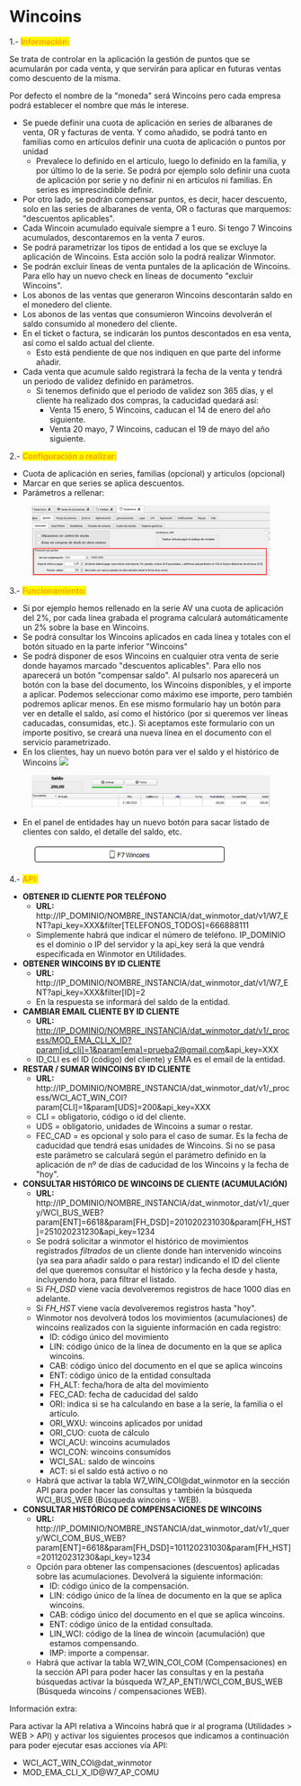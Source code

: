 # Wincoins

1.- <mark style="color:orange;">**Información:**</mark>



Se trata de controlar en la aplicación la gestión de puntos que se acumularán por cada venta, y que servirán para aplicar en futuras ventas como descuento de la misma.

Por defecto el nombre de la "moneda" será Wincoins pero cada empresa podrá establecer el nombre que más le interese.

* Se puede definir una cuota de aplicación en series de albaranes de venta, OR y facturas de venta. Y como añadido, se podrá tanto en familias como en artículos definir una cuota de aplicación o puntos por unidad
  * Prevalece lo definido en el artículo, luego lo definido en la familia, y por último lo de la serie. Se podrá por ejemplo solo definir una cuota de aplicación por serie y no definir ni en artículos ni familias. En series es imprescindible definir.
* Por otro lado, se podrán compensar puntos, es decir, hacer descuento, solo en las series de albaranes de venta, OR o facturas que marquemos: "descuentos aplicables".
* Cada Wincoin acumulado equivale siempre a 1 euro. Si tengo 7 Wincoins acumulados, descontaremos en la venta 7 euros.
* Se podrá parametrizar los tipos de entidad a los que se excluye la aplicación de Wincoins. Esta acción solo la podrá realizar Winmotor.
* Se podrán excluir líneas de venta puntales de la aplicación de Wincoins. Para ello hay un nuevo check en líneas de documento "excluir Wincoins".
* Los abonos de las ventas que generaron Wincoins descontarán saldo en el monedero del cliente.
* Los abonos de las ventas que consumieron Wincoins devolverán el saldo consumido al monedero del cliente.
* En el ticket o factura, se indicarán los puntos descontados en esa venta, así como el saldo actual del cliente.
  * Esto está pendiente de que nos indiquen en que parte del informe añadir.
* Cada venta que acumule saldo registrará la fecha de la venta y tendrá un periodo de validez definido en parámetros.
  * Si tenemos definido que el periodo de validez son 365 días, y el cliente ha realizado dos compras, la caducidad quedará así:
    * Venta 15 enero, 5 Wincoins, caducan el 14 de enero del año siguiente.
    * Venta 20 mayo, 7 Wincoins, caducan el 19 de mayo del año siguiente.

2.-  <mark style="color:orange;">**Configuración a realizar:**</mark>

* &#x20;Cuota de aplicación en series, familias (opcional) y artículos (opcional)
* Marcar en que series se aplica descuentos.
*   Parámetros a rellenar:



<figure><img src="../.gitbook/assets/4e16cb54-7e22-4a57-aeda-d4a80c67ef31.png" alt=""><figcaption></figcaption></figure>

3.- <mark style="color:orange;">**Funcionamiento:**</mark>

* Si por ejemplo hemos rellenado en la serie AV una cuota de aplicación del 2%, por cada línea grabada el programa calculará automáticamente un 2% sobre la base en Wincoins.
* Se podrá consultar los Wincoins aplicados en cada línea y totales con el botón situado en la parte inferior "Wincoins"
* Se podrá disponer de esos Wincoins en cualquier otra venta de serie donde hayamos marcado "descuentos aplicables". Para ello nos aparecerá un botón "compensar saldo". Al pulsarlo nos aparecerá un botón con la base del documento, los Wincoins disponibles, y el importe a aplicar. Podemos seleccionar como máximo ese importe, pero también podremos aplicar menos. En ese mismo formulario hay un botón para ver en detalle el saldo, así como el histórico (por si queremos ver líneas caducadas, consumidas, etc.). Si aceptamos este formulario con un importe positivo, se creará una nueva línea en el documento con el servicio parametrizado.
* En los clientes, hay un nuevo botón para ver el saldo y el histórico de Wincoins ![](<../.gitbook/assets/Screenshot\_3 (1).png>)

<figure><img src="../.gitbook/assets/Screenshot_4 (1).png" alt=""><figcaption></figcaption></figure>

* En el panel de entidades hay un nuevo botón para sacar listado de clientes con saldo, el detalle del saldo, etc.

<figure><img src="../.gitbook/assets/Screenshot_2 (1).png" alt=""><figcaption></figcaption></figure>

4.- <mark style="color:orange;">**API:**</mark>

* **OBTENER ID CLIENTE POR TELÉFONO**
  * **URL:** http://IP\_DOMINIO/NOMBRE\_INSTANCIA/dat\_winmotor\_dat/v1/W7\_ENT?api\_key=XXX\&filter\[TELEFONOS\_TODOS]=666888111
  * Simplemente habrá que indicar el número de teléfono. IP\_DOMINIO es el dominio o IP del servidor y la api\_key será la que vendrá especificada en Winmotor en Utilidades.
* **OBTENER WINCOINS BY ID CLIENTE**
  * **URL:** http://IP\_DOMINIO/NOMBRE\_INSTANCIA/dat\_winmotor\_dat/v1/W7\_ENT?api\_key=XXX\&filter\[ID]=2
  * En la respuesta se informará del saldo de la entidad.
* **CAMBIAR EMAIL CLIENTE BY ID CLIENTE**
  * **URL:** [http://IP\_DOMINIO/NOMBRE\_INSTANCIA/dat\_winmotor\_dat/v1/\_process/MOD\_EMA\_CLI\_X\_ID?param\[id\_cli\]=1\&param\[ema\]=prueba2@gmail.com](http://ip\_dominio/NOMBRE\_INSTANCIA/dat\_winmotor\_dat/v1/\_process/MOD\_EMA\_CLI\_X\_ID?param\[id\_cli]=1\&param\[ema]=prueba2@gmail.com)\&api\_key=XXX
  * ID\_CLI es el ID (código) del cliente) y EMA es el email de la entidad.
* **RESTAR / SUMAR WINCOINS BY ID CLIENTE**
  * **URL:** http://IP\_DOMINIO/NOMBRE\_INSTANCIA/dat\_winmotor\_dat/v1/\_process/WCI\_ACT\_WIN\_COI?param\[CLI]=1\&param\[UDS]=200\&api\_key=XXX
  * CLI = obligatorio, código o id del cliente.
  * UDS = obligatorio, unidades de Wincoins a sumar o restar.
  * FEC\_CAD = es opcional y solo para el caso de sumar. Es la fecha de caducidad que tendrá esas unidades de Wincoins. Si no se pasa este parámetro se calculará según el parámetro definido en la aplicación de nº de días de caducidad de los Wincoins y la fecha de "hoy".
* **CONSULTAR HISTÓRICO DE WINCOINS DE CLIENTE (ACUMULACIÓN)**
  * **URL:** http://IP\_DOMINIO/NOMBRE\_INSTANCIA/dat\_winmotor\_dat/v1/\_query/WCI\_BUS\_WEB?param\[ENT]=6618\&param\[FH\_DSD]=201020231030\&param\[FH\_HST]=251020231230\&api\_key=1234
  * Se podrá solicitar a winmotor el histórico de movimientos registrados _filtrados_ de un cliente donde han intervenido wincoins (ya sea para añadir saldo o para restar) indicando el ID del cliente del que queremos consultar el histórico y la fecha desde y hasta, incluyendo hora, para filtrar el listado.
  * Si _FH\_DSD_ viene vacía devolveremos registros de hace 1000 días en adelante.
  * Si _FH\_HST_ viene vacía devolveremos registros hasta "hoy".
  * Winmotor nos devolverá todos los movimientos (acumulaciones) de wincoins realizados con la siguiente información en cada registro:
    * ID: código único del movimiento
    * LIN: código único de la línea de documento en la que se aplica wincoins.
    * CAB: código único del documento en el que se aplica wincoins
    * ENT: código único de la entidad consultada
    * FH\_ALT: fecha/hora de alta del movimiento
    * FEC\_CAD: fecha de caducidad del saldo
    * ORI: indica si se ha calculando en base a la serie, la familia o el artículo.
    * ORI\_WXU: wincoins aplicados por unidad
    * ORI\_CUO: cuota de cálculo
    * WCI\_ACU: wincoins acumulados
    * WCI\_CON: wincoins consumidos
    * WCI\_SAL: saldo de wincoins
    * ACT: si el saldo está activo o no
  * Habrá que activar la tabla W7\_WIN\_COI@dat\_winmotor en la sección API para poder hacer las consultas y también la búsqueda WCI\_BUS\_WEB (Búsqueda wincoins - WEB).
* **CONSULTAR HISTÓRICO DE COMPENSACIONES DE WINCOINS**
  * **URL:** http://IP\_DOMINIO/NOMBRE\_INSTANCIA/dat\_winmotor\_dat/v1/\_query/WCI\_COM\_BUS\_WEB?param\[ENT]=6618\&param\[FH\_DSD]=101120231030\&param\[FH\_HST]=201120231230\&api\_key=1234
  * Opción para obtener las compensaciones (descuentos) aplicadas sobre las acumulaciones. Devolverá la siguiente información:
    * ID: código único de la compensación.
    * LIN: código único de la línea de documento en la que se aplica wincoins.
    * CAB: código único del documento en el que se aplica wincoins.
    * ENT: código único de la entidad consultada.
    * LIN\_WCI: código de la línea de wincoin (acumulación) que estamos compensando.
    * IMP: importe a compensar.
  * Habrá que activar la tabla W7\_WIN\_COI\_COM (Compensaciones) en la sección API para poder hacer las consultas y en la pestaña búsquedas activar la búsqueda W7\_AP\_ENTI/WCI\_COM\_BUS\_WEB (Búsqueda wincoins / compensaciones WEB).

Información extra:

Para activar la API relativa a Wincoins habrá que ir al programa (Utilidades > WEB > API) y activar los siguientes procesos que indicamos a continuación para poder ejecutar esas acciones vía API:

* WCI\_ACT\_WIN\_COI@dat\_winmotor
* MOD\_EMA\_CLI\_X\_ID@W7\_AP\_COMU
